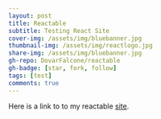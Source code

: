 ```yaml
---
layout: post
title: Reactable
subtitle: Testing React Site
cover-img: /assets/img/bluebanner.jpg
thumbnail-img: /assets/img/reactlogo.jpg
share-img: /assets/img/bluebanner.jpg
gh-repo: DovarFalcone/reactable
gh-badge: [star, fork, follow]
tags: [test]
comments: true
---
```


Here is a link to to my reactable [site](https://dovarfalcone.github.io/reactable/). 
